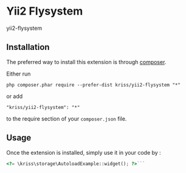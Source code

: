 Yii2 Flysystem
==============
yii2-flysystem

Installation
------------

The preferred way to install this extension is through [composer](http://getcomposer.org/download/).

Either run

```
php composer.phar require --prefer-dist kriss/yii2-flysystem "*"
```

or add

```
"kriss/yii2-flysystem": "*"
```

to the require section of your `composer.json` file.


Usage
-----

Once the extension is installed, simply use it in your code by  :

```php
<?= \kriss\storage\AutoloadExample::widget(); ?>```